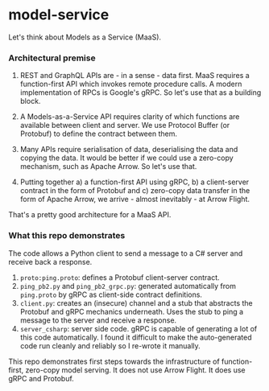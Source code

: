 # model-service

Let's think about Models as a Service (MaaS).

### Architectural premise

1) REST and GraphQL APIs are - in a sense - data first. MaaS requires a function-first API which invokes remote procedure calls. A modern implementation of RPCs is Google's gRPC. So let's use that as a building block.

2) A Models-as-a-Service API requires clarity of which functions are available between client and server. We use Protocol Buffer (or Protobuf) to define the contract between them.

3) Many APIs require serialisation of data, deserialising the data and copying the data. It would be better if we could use a zero-copy mechanism, such as Apache Arrow. So let's use that.

4) Putting together a) a function-first API using gRPC, b) a client-server contract in the form of Protobuf and c) zero-copy data transfer in the form of Apache Arrow, we arrive - almost inevitably - at Arrow Flight.

That's a pretty good architecture for a MaaS API.

### What this repo demonstrates

The code allows a Python client to send a message to a C# server and receive back a response.

1) `proto:ping.proto`: defines a Protobuf client-server contract.  
2) `ping_pb2.py` and `ping_pb2_grpc.py`: generated automatically from `ping.proto` by gRPC as client-side contract definitions.
3) `client.py`: creates an (insecure) channel and a stub that abstracts the Protobuf and gRPC mechanics underneath. Uses the stub to ping a message to the server and receive a response.
4) `server_csharp`: server side code. gRPC is capable of generating a lot of this code automatically. I found it difficult to make the auto-generated code run cleanly and reliably so I re-wrote it manually. 

This repo demonstrates first steps towards the infrastructure of function-first, zero-copy model serving. It does not use Arrow Flight. It does use gRPC and Protobuf.
